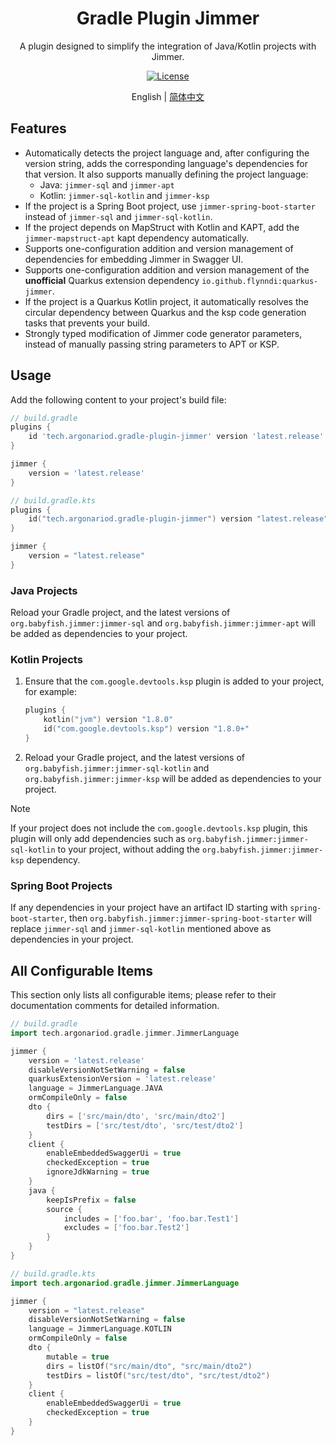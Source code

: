 <h1 align="center">Gradle Plugin Jimmer</h1>

<p align="center">A plugin designed to simplify the integration of Java/Kotlin projects with Jimmer.</p>

<div align="center">
<a href="LICENSE"> 
    <img src="https://img.shields.io/github/license/ArgonarioD/gradle-plugin-jimmer" alt="License">
</a>
</div>

<p align="center">
English | <a href="README_zh_CN.md">简体中文</a>
</p>

## Features

- Automatically detects the project language and, after configuring the version string, adds the corresponding language's dependencies for that version. It also supports manually defining the project language:
    - Java: `jimmer-sql` and `jimmer-apt`
    - Kotlin: `jimmer-sql-kotlin` and `jimmer-ksp`
- If the project is a Spring Boot project, use `jimmer-spring-boot-starter` instead of `jimmer-sql` and `jimmer-sql-kotlin`.
- If the project depends on MapStruct with Kotlin and KAPT, add the `jimmer-mapstruct-apt` kapt dependency automatically.
- Supports one-configuration addition and version management of dependencies for embedding Jimmer in Swagger UI.
- Supports one-configuration addition and version management of the **unofficial** Quarkus extension dependency `io.github.flynndi:quarkus-jimmer`.
- If the project is a Quarkus Kotlin project, it automatically resolves the circular dependency between Quarkus and the ksp code generation tasks that prevents your build.
- Strongly typed modification of Jimmer code generator parameters, instead of manually passing string parameters to APT or KSP.

## Usage

Add the following content to your project's build file:

```groovy
// build.gradle
plugins {
    id 'tech.argonariod.gradle-plugin-jimmer' version 'latest.release'
}

jimmer {
    version = 'latest.release'
}
```

```kotlin
// build.gradle.kts
plugins {
    id("tech.argonariod.gradle-plugin-jimmer") version "latest.release"
}

jimmer {
    version = "latest.release"
}
```

### Java Projects

Reload your Gradle project, and the latest versions of `org.babyfish.jimmer:jimmer-sql` and `org.babyfish.jimmer:jimmer-apt` will be added as dependencies to your project.

### Kotlin Projects

1. Ensure that the `com.google.devtools.ksp` plugin is added to your project, for example:
    ```kotlin
    plugins {
        kotlin("jvm") version "1.8.0"
        id("com.google.devtools.ksp") version "1.8.0+"
    }
    ```
2. Reload your Gradle project, and the latest versions of `org.babyfish.jimmer:jimmer-sql-kotlin` and `org.babyfish.jimmer:jimmer-ksp` will be added as dependencies to your project.

> [!NOTE]
> If your project does not include the `com.google.devtools.ksp` plugin, this plugin will only add dependencies such as `org.babyfish.jimmer:jimmer-sql-kotlin` to your project, without adding the `org.babyfish.jimmer:jimmer-ksp` dependency.

### Spring Boot Projects

If any dependencies in your project have an artifact ID starting with `spring-boot-starter`, then `org.babyfish.jimmer:jimmer-spring-boot-starter` will replace `jimmer-sql` and `jimmer-sql-kotlin` mentioned above as dependencies in your project.

## All Configurable Items

This section only lists all configurable items; please refer to their documentation comments for detailed information.

```groovy
// build.gradle
import tech.argonariod.gradle.jimmer.JimmerLanguage

jimmer {
    version = 'latest.release'
    disableVersionNotSetWarning = false
    quarkusExtensionVersion = 'latest.release'
    language = JimmerLanguage.JAVA
    ormCompileOnly = false
    dto {
        dirs = ['src/main/dto', 'src/main/dto2']
        testDirs = ['src/test/dto', 'src/test/dto2']
    }
    client {
        enableEmbeddedSwaggerUi = true
        checkedException = true
        ignoreJdkWarning = true
    }
    java {
        keepIsPrefix = false
        source {
            includes = ['foo.bar', 'foo.bar.Test1']
            excludes = ['foo.bar.Test2']
        }
    }
}
```

```kotlin
// build.gradle.kts
import tech.argonariod.gradle.jimmer.JimmerLanguage

jimmer {
    version = "latest.release"
    disableVersionNotSetWarning = false
    language = JimmerLanguage.KOTLIN
    ormCompileOnly = false
    dto {
        mutable = true
        dirs = listOf("src/main/dto", "src/main/dto2")
        testDirs = listOf("src/test/dto", "src/test/dto2")
    }
    client {
        enableEmbeddedSwaggerUi = true
        checkedException = true
    }
}
```